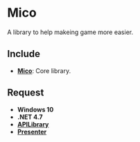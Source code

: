 # Mico

A library to help makeing game more easier.

## Include

- [**Mico**](https://github.com/Link-Arthur/Mico/tree/master/Common/Mico): Core library.

## Request
  - **Windows 10**
  - **.NET 4.7**
  - **[APILibrary](https://github.com/LinkClinton/APILibrary)**
  - **[Presenter](https://github.com/LinkClinton/Presenter)**



 


